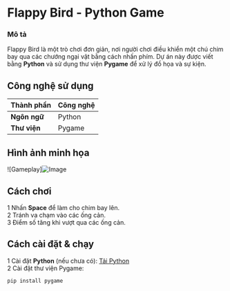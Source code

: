 #  Flappy Bird - Python Game  
###  Mô tả  
Flappy Bird là một trò chơi đơn giản, nơi người chơi điều khiển một chú chim bay qua các chướng ngại vật bằng cách nhấn phím. Dự án này được viết bằng **Python** và sử dụng thư viện **Pygame** để xử lý đồ họa và sự kiện.

##  Công nghệ sử dụng  
| Thành phần | Công nghệ |
|------------|------------|
| **Ngôn ngữ** | Python |
| **Thư viện** | Pygame |

##  Hình ảnh minh họa  
![Gameplay]![Image](https://github.com/user-attachments/assets/b9bfd859-303f-4686-8b00-0fa667d87d79)

##  Cách chơi  
1️ Nhấn **Space** để làm cho chim bay lên.  
2️ Tránh va chạm vào các ống cản.  
3️ Điểm số tăng khi vượt qua các ống cản.  

##  Cách cài đặt & chạy  
1️ Cài đặt **Python** (nếu chưa có): [Tải Python](https://www.python.org/downloads/)  
2️ Cài đặt thư viện Pygame:  
```sh
pip install pygame

